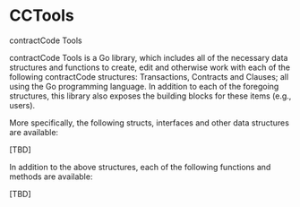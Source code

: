 # CCTools
contractCode Tools

contractCode Tools is a Go library, which includes all of the necessary data structures and functions to create, edit and otherwise work with each of the following contractCode structures: Transactions, Contracts and Clauses; all using the Go programming language.  In addition to each of the foregoing structures, this library also exposes the building blocks for these items (e.g., users).  

More specifically, the following structs, interfaces and other data structures are available:

[TBD]

In addition to the above structures, each of the following functions and methods are available:

[TBD]


